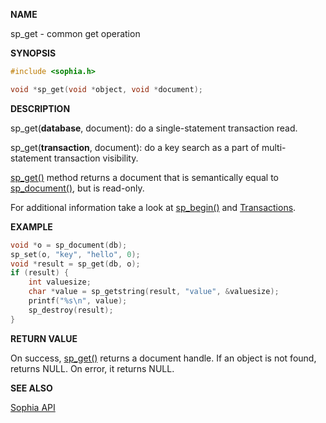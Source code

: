 
**NAME**

sp\_get - common get operation

**SYNOPSIS**

```C
#include <sophia.h>

void *sp_get(void *object, void *document);
```

**DESCRIPTION**

sp\_get(**database**, document): do a single-statement transaction read.

sp\_get(**transaction**, document): do a key search as a part of multi-statement transaction visibility.

[sp_get()](sp_get.md) method returns a document that is semantically equal to
[sp_document()](sp_document.md), but is read-only.

For additional information take a look at [sp\_begin()](sp_begin.md)
and [Transactions](../crud/transactions.md).

**EXAMPLE**

```C
void *o = sp_document(db);
sp_set(o, "key", "hello", 0);
void *result = sp_get(db, o);
if (result) {
	int valuesize;
	char *value = sp_getstring(result, "value", &valuesize);
	printf("%s\n", value);
	sp_destroy(result);
}
```

**RETURN VALUE**

On success, [sp\_get()](sp_get.md) returns a document handle.
If an object is not found, returns NULL.
On error, it returns NULL.

**SEE ALSO**

[Sophia API](../tutorial/api.md)
